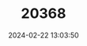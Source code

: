 ---
title: "20368"
category: "Somatogyrus strengi"
draft: false
date: 2024-02-22 13:03:50
languages:
  English: ["Rolling Pebblesnail"]
---